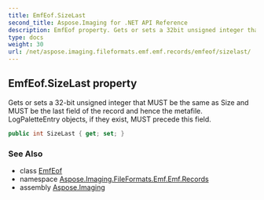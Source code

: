 ```yaml
---
title: EmfEof.SizeLast
second_title: Aspose.Imaging for .NET API Reference
description: EmfEof property. Gets or sets a 32bit unsigned integer that MUST be the same as Size and MUST be the last field of the record and hence the metafile. LogPaletteEntry objects if they exist MUST precede this field
type: docs
weight: 30
url: /net/aspose.imaging.fileformats.emf.emf.records/emfeof/sizelast/
---
```

## EmfEof.SizeLast property

Gets or sets a 32-bit unsigned integer that MUST be the same as Size and MUST be the last field of the record and hence the metafile. LogPaletteEntry objects, if they exist, MUST precede this field.

```csharp
public int SizeLast { get; set; }
```

### See Also

* class [EmfEof](../)
* namespace [Aspose.Imaging.FileFormats.Emf.Emf.Records](../../emfeof/)
* assembly [Aspose.Imaging](../../../)


